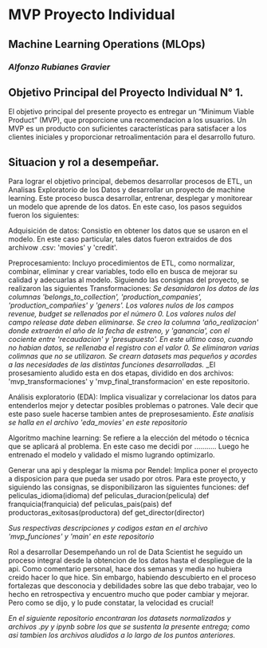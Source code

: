 # MVP Proyecto Individual
## Machine Learning Operations (MLOps)
### _Alfonzo Rubianes Gravier_

## Objetivo Principal del Proyecto Individual N° 1.

El objetivo principal del presente proyecto es entregar un “Minimum Viable Product” (MVP), que proporcione una recomendacion a los usuarios.
Un MVP es un producto con suficientes características para satisfacer a los clientes iniciales y proporcionar retroalimentación para el desarrollo futuro. 

## Situacion y rol a desempeñar.

Para lograr el objetivo principal, debemos desarrollar procesos de ETL, un Analisas Exploratorio de los Datos y desarrollar un proyecto de machine learning.
Este proceso busca desarrollar, entrenar, desplegar y monitorear un modelo que aprende de los datos. En este caso, los pasos seguidos fueron los siguientes:

Adquisición de datos: Consistio en obtener los datos que se usaron en el modelo.
En este caso particular, tales datos fueron extraidos de dos archivow .csv: 'movies' y 'credit'.

Preprocesamiento: Incluyo procedimientos de ETL, como normalizar, combinar, eliminar y crear variables, todo ello en busca de mejorar su calidad y adecuarlas al modelo.
Siguiendo las consignas del proyecto, se realizaron las siguientes Transformaciones:
 _Se desanidaron los datos de las columnas 'belongs_to_collection', 'production_companies', 'production_compañies' y 'geners'._
 _Los valores nulos de los campos revenue, budget se rellenados por el número 0._
 _Los valores nulos del campo release date deben eliminarse._
 _Se creo la columna 'año_realizacion' donde extraerán el año de la fecha de estreno, y 'ganancia', con el cociente entre 'recaudacion' y 'presupuesto'. En este ultimo caso, cuando no habian datos, se rellenaba el registro con el valor 0._
 _Se eliminaron varias colimnas que no se utilizaron._
 _Se crearn datasets mas pequeños y acordes a las necesidades de las distintas funciones desarrolladas._
_El prosesamiento aludido esta en dos etapas, dividido en dos archivos: 'mvp_transformaciones' y 'mvp_final_transformacion' en este repositorio.

Análisis exploratorio (EDA): Implica visualizar y correlacionar los datos para entenderlos mejor y detectar posibles problemas o patrones. 
Vale decir que este paso suele hacerse tambien antes de preprosesamiento.
_Este analisis se halla en el archivo 'eda_movies' en este repositorio_

Algoritmo machine learning: Se refiere a la elección del método o técnica que se aplicará al problema. 
En este caso me decidi por ........... Luego he entrenado el modelo y validado el mismo lugrando optimizarlo.

Generar una api y desplegar la misma por Rendel: Implica poner el proyecto a disposicion para que pueda ser usado por otros. Para este proyecto, y siguiendo las consignas, se disponibilizaron las siguientes funciones:
def peliculas_idioma(idioma)
def peliculas_duracion(pelicula)
def franquicia(franquicia)
def peliculas_pais(pais)
def productoras_exitosas(productora)
def get_director(director)

_Sus respectivas descripciones y codigos estan en el archivo 'mvp_funciones' y 'main' en este repositorio_

Rol a desarrollar
Desempeñando un rol de Data Scientist he seguido un proceso integral desde la obtencion de los datos hasta el despliegue de la api. 
Como comentario personal, hace dos semanas y media no hubiera creido hacer lo que hice. Sin embargo, habiendo descubierto en el proceso fortalezas que desconocia y debilidades sobre las que debo trabajar, veo lo hecho en retrospectiva y encuentro mucho que poder cambiar y mejorar. 
Pero como se dijo, y lo pude constatar, la velocidad es crucial!

_En el siguiente repositorio encontraran los datasets normalizados y archivos .py y ipynb sobre los que se sustenta la presente entrega; como asi tambien los archivos aludidos a lo largo de los puntos anteriores._
